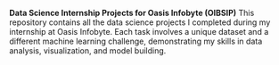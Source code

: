  **Data Science Internship Projects for Oasis Infobyte (OIBSIP)**
This repository contains all the data science projects I completed during my internship at Oasis Infobyte. Each task involves a unique dataset and a different machine learning challenge, demonstrating my skills in data analysis, visualization, and model building.
